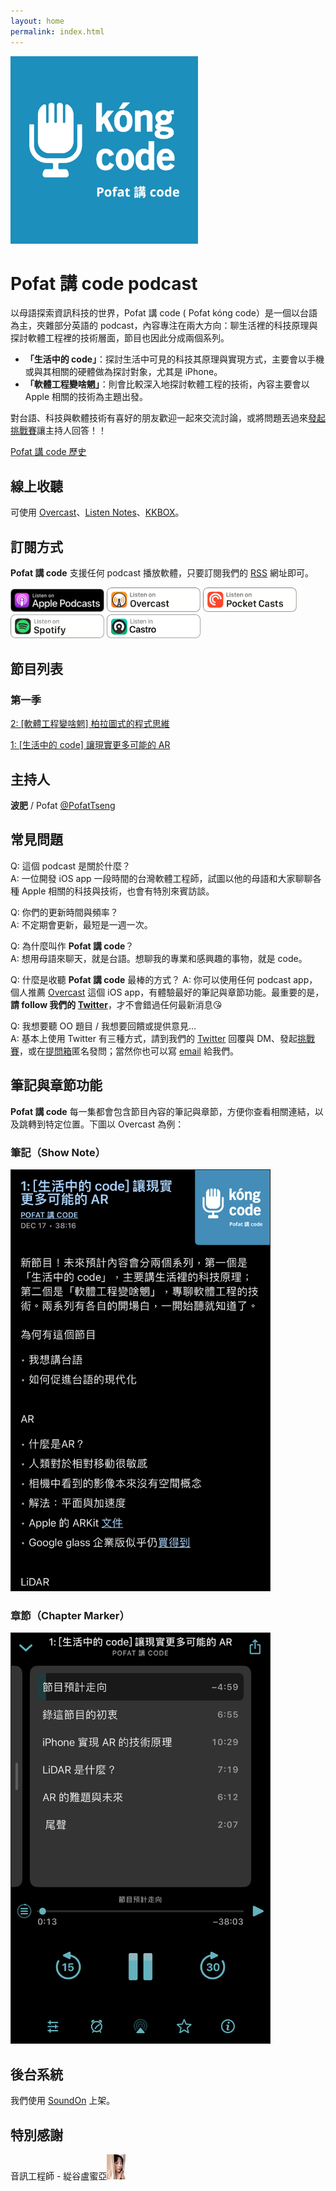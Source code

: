 ```yaml
---
layout: home
permalink: index.html
---
```


<img src="og_image.jpg" width="300" alt="Pofat 講 code podcast logo"/>

# Pofat 講 code podcast

以母語探索資訊科技的世界，Pofat 講 code ( Pofat kóng code）是一個以台語為主，夾雜部分英語的 podcast，內容專注在兩大方向：聊生活裡的科技原理與探討軟體工程裡的技術層面，節目也因此分成兩個系列。

* **「生活中的 code」**：探討生活中可見的科技其原理與實現方式，主要會以手機或與其相關的硬體做為探討對象，尤其是 iPhone。
* **「軟體工程變啥魍」**：則會比較深入地探討軟體工程的技術，內容主要會以 Apple 相關的技術為主題出發。

對台語、科技與軟體技術有喜好的朋友歡迎一起來交流討論，或將問題丟過來[發起挑戰賽](https://twitter.com/pofat_kongcode/status/1339604357763887104)讓主持人回答！！

[Pofat 講 code 歷史](/history)

## 線上收聽

可使用 <a href="https://overcast.fm/itunes1545383775/pofat-code">Overcast</a>、<a href="https://www.listennotes.com/podcasts/pofat-講-code-pofat-A8cJHhVfxlg/">Listen Notes</a>、<a href="https://podcast.kkbox.com/channel/LarV8K8O4jH_rwFbTk">KKBOX</a>。

## 訂閱方式

**Pofat 講 code** 支援任何 podcast 播放軟體，只要訂閱我們的 [RSS](feed:https://api.soundon.fm/v2/podcasts/832a4f37-a4c4-410f-883e-e73113ee0527/feed.xml) 網址即可。

<a href="https://podcasts.apple.com/tw/podcast/pofat-講-code/id1545383775"><img src="/apple_podcasts.png" width="150" alt="Listen on Apple Podcasts"></a> <a href="https://overcast.fm/itunes1545383775/pofat-code"><img src="/overcast.png" width="150" alt="Listen on Overcast"></a> <a href="https://pca.st/7oexx0fb"><img src="/pocket_casts.png" width="150" alt="Listen on Pocket Casts"></a> <a href="https://open.spotify.com/show/3sLlQ699L5hMbkYJdkowjx"><img src="/spotify.png" width="150" alt="Listen on Spotify"></a> <a href="https://castro.fm/itunes/1545383775"><img src="/castro.png" width="150" alt="Listen in Castro"></a>

## 節目列表

### 第一季

[2: [軟體工程變啥魍] 柏拉圖式的程式思維](/episodes/2)

[1: [生活中的 code] 讓現實更多可能的 AR](/episodes/1)

## 主持人

**波肥** / Pofat
[@PofatTseng](https://twitter.com/@PofatTseng)

## 常見問題
Q: 這個 podcast 是關於什麼？  
A: 一位開發 iOS app 一段時間的台灣軟體工程師，試圖以他的母語和大家聊聊各種 Apple 相關的科技與技術，也會有特別來賓訪談。

Q: 你們的更新時間與頻率？  
A: 不定期會更新，最短是一週一次。

Q: 為什麼叫作 **Pofat 講 code**？  
A: 想用母語來聊天，就是台語。想聊我的專業和感興趣的事物，就是 code。

Q: 什麼是收聽 **Pofat 講 code** 最棒的方式？
A: 你可以使用任何 podcast app，個人推薦 [Overcast](https://apps.apple.com/us/app/overcast/id888422857) 這個 iOS app，有體驗最好的筆記與章節功能。最重要的是，**請 follow 我們的 [Twitter](https://twitter.com/pofat_kongcode)**，才不會錯過任何最新消息😘

Q: 我想要聽 OO 題目 / 我想要回饋或提供意見...  
A: 基本上使用 Twitter 有三種方式，請到我們的 [Twitter](https://twitter.com/pofat_kongcode) 回覆與 DM、發起[挑戰賽](https://twitter.com/pofat_kongcode/status/1339604357763887104)，或在[提問箱](https://peing.net/zh-TW/pofat_kongcode)匿名發問；當然你也可以寫 [email](mailto:pofat.kongcode@gmail.com) 給我們。

## 筆記與章節功能

**Pofat 講 code** 每一集都會包含節目內容的筆記與章節，方便你查看相關連結，以及跳轉到特定位置。下圖以 Overcast 為例：

### 筆記（Show Note）
<img src="show_note.jpg" width="414" alt="筆記功能 show note" style="border:0.5px #222 solid;">

### 章節（Chapter Marker）
<img src="chapter_marks.jpg" width="414" alt="章節功能 chapter mark" style="border:0.5px #222 solid;">

## 後台系統
我們使用 [SoundOn](https://host.soundon.fm) 上架。

## 特別感謝

音訊工程師 - 緃谷盧蜜亞<img src="miya.jpg" width="30" alt="Miya"/>
